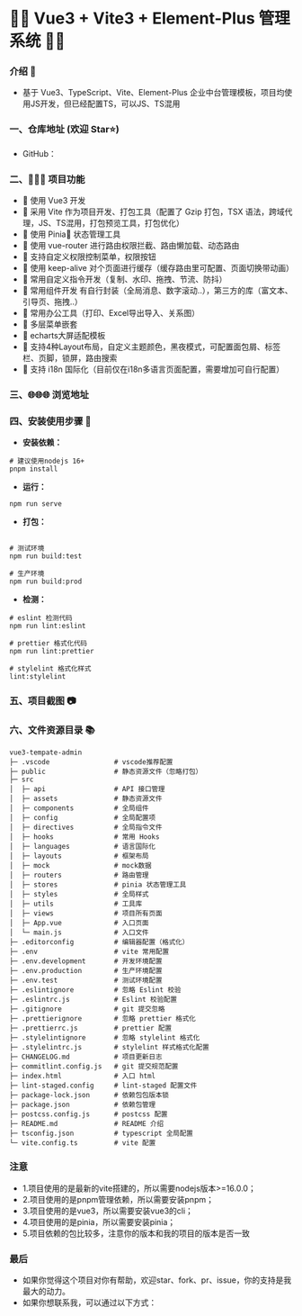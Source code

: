 # 🎉🎉 Vue3 + Vite3 + Element-Plus 管理系统 🎉🎉

### 介绍 📖

- 基于 Vue3、TypeScript、Vite、Element-Plus 企业中台管理模板，项目均使用JS开发，但已经配置TS，可以JS、TS混用


### 一、仓库地址 (欢迎 Star⭐)

- GitHub：

### 二、🔨🔨🔨 项目功能

- 🚀 使用 Vue3 开发
- 🚀 采用 Vite 作为项目开发、打包工具（配置了 Gzip 打包，TSX 语法，跨域代理，JS、TS混用，打包预览工具，打包优化）
- 🚀 使用 Pinia🍍 状态管理工具
- 🚀 使用 vue-router 进行路由权限拦截、路由懒加载、动态路由
- 🚀 支持自定义权限控制菜单，权限按钮
- 🚀 使用 keep-alive 对个页面进行缓存（缓存路由里可配置、页面切换带动画）
- 🚀 常用自定义指令开发（复制、水印、拖拽、节流、防抖）
- 🚀 常用组件开发 有自行封装（全局消息、数字滚动..），第三方的库（富文本、引导页、拖拽..）
- 🚀 常用办公工具（打印、Excel导出导入、关系图）
- 🚀 多层菜单嵌套
- 🚀 echarts大屏适配模板
- 🚀 支持4种Layout布局，自定义主题颜色，黑夜模式，可配置面包屑、标签栏、页脚，锁屏，路由搜索
- 🚀 支持 i18n 国际化（目前仅在i18n多语言页面配置，需要增加可自行配置）


### 三、🌐🌐🌐 浏览地址

### 四、安装使用步骤 📔

- **安装依赖：**

```text
# 建议使用nodejs 16+
pnpm install
```

- **运行：**

```text
npm run serve
```

- **打包：**

```text

# 测试环境
npm run build:test

# 生产环境
npm run build:prod
```

- **检测：**

```text
# eslint 检测代码
npm run lint:eslint

# prettier 格式化代码
npm run lint:prettier

# stylelint 格式化样式
lint:stylelint
```

### 五、项目截图 📷

### 六、文件资源目录 📚

```text
vue3-tempate-admin
├─ .vscode                # vscode推荐配置
├─ public                 # 静态资源文件（忽略打包）
├─ src
│  ├─ api                 # API 接口管理
│  ├─ assets              # 静态资源文件
│  ├─ components          # 全局组件
│  ├─ config              # 全局配置项
│  ├─ directives          # 全局指令文件
│  ├─ hooks               # 常用 Hooks
│  ├─ languages           # 语言国际化
│  ├─ layouts             # 框架布局
│  ├─ mock                # mock数据
│  ├─ routers             # 路由管理
│  ├─ stores              # pinia 状态管理工具
│  ├─ styles              # 全局样式
│  ├─ utils               # 工具库
│  ├─ views               # 项目所有页面
│  ├─ App.vue             # 入口页面
│  └─ main.js             # 入口文件
├─ .editorconfig          # 编辑器配置（格式化）
├─ .env                   # vite 常用配置
├─ .env.development       # 开发环境配置
├─ .env.production        # 生产环境配置
├─ .env.test              # 测试环境配置
├─ .eslintignore          # 忽略 Eslint 校验
├─ .eslintrc.js           # Eslint 校验配置
├─ .gitignore             # git 提交忽略
├─ .prettierignore        # 忽略 prettier 格式化
├─ .prettierrc.js         # prettier 配置
├─ .stylelintignore       # 忽略 stylelint 格式化
├─ .stylelintrc.js        # stylelint 样式格式化配置
├─ CHANGELOG.md           # 项目更新日志
├─ commitlint.config.js   # git 提交规范配置
├─ index.html             # 入口 html
├─ lint-staged.config     # lint-staged 配置文件
├─ package-lock.json      # 依赖包包版本锁
├─ package.json           # 依赖包管理
├─ postcss.config.js      # postcss 配置
├─ README.md              # README 介绍
├─ tsconfig.json          # typescript 全局配置
└─ vite.config.ts         # vite 配置
```
### 注意
- 1.项目使用的是最新的vite搭建的，所以需要nodejs版本>=16.0.0；
- 2.项目使用的是pnpm管理依赖，所以需要安装pnpm；
- 3.项目使用的是vue3，所以需要安装vue3的cli；
- 4.项目使用的是pinia，所以需要安装pinia；
- 5.项目依赖的包比较多，注意你的版本和我的项目的版本是否一致

### 最后

- 如果你觉得这个项目对你有帮助，欢迎star、fork、pr、issue，你的支持是我最大的动力。
- 如果你想联系我，可以通过以下方式：
